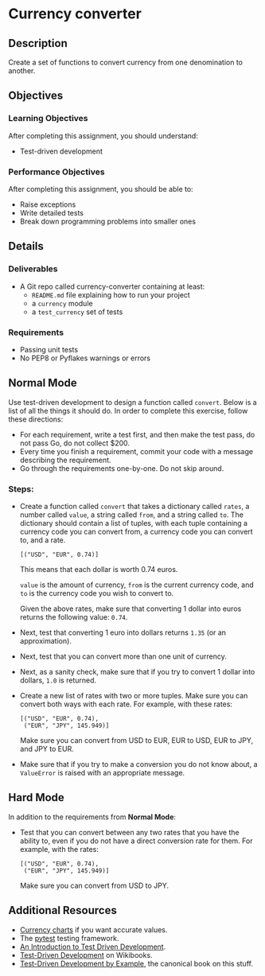 # Currency converter

## Description

Create a set of functions to convert currency from one denomination to another.

## Objectives

### Learning Objectives

After completing this assignment, you should understand:

* Test-driven development

### Performance Objectives

After completing this assignment, you should be able to:

* Raise exceptions
* Write detailed tests
* Break down programming problems into smaller ones

## Details

### Deliverables

* A Git repo called currency-converter containing at least:
  * `README.md` file explaining how to run your project
  * a `currency` module
  * a `test_currency` set of tests

### Requirements  

* Passing unit tests
* No PEP8 or Pyflakes warnings or errors

## Normal Mode

Use test-driven development to design a function called `convert`. Below is a list of all the things it should do. In order to complete this exercise, follow these directions:

* For each requirement, write a test first, and then make the test pass, do not pass Go, do not collect $200.
* Every time you finish a requirement, commit your code with a message describing the requirement.
* Go through the requirements one-by-one. Do not skip around.

### Steps:

* Create a function called `convert` that takes a dictionary called `rates`, a number called `value`, a string called `from`, and a string called `to`. The dictionary should contain a list of tuples, with each tuple containing a currency code you can convert from, a currency code you can convert to, and a rate.

      [("USD", "EUR", 0.74)]

  This means that each dollar is worth 0.74 euros.

  `value` is the amount of currency, `from` is the current currency code, and `to` is the currency code you wish to convert to.

  Given the above rates, make sure that converting 1 dollar into euros returns the following value: `0.74`.

* Next, test that converting 1 euro into dollars returns `1.35` (or an approximation).
* Next, test that you can convert more than one unit of currency.
* Next, as a sanity check, make sure that if you try to convert 1 dollar into dollars, `1.0` is returned.
* Create a new list of rates with two or more tuples. Make sure you can convert both ways with each rate. For example, with these rates:

      [("USD", "EUR", 0.74),
       ("EUR", "JPY", 145.949)]

  Make sure you can convert from USD to EUR, EUR to USD, EUR to JPY, and JPY to EUR.
* Make sure that if you try to make a conversion you do not know about, a `ValueError` is raised with an appropriate message.

## Hard Mode

In addition to the requirements from **Normal Mode**:

* Test that you can convert between any two rates that you have the ability to, even if you do not have a direct conversion rate for them. For example, with the rates:

      [("USD", "EUR", 0.74),
       ("EUR", "JPY", 145.949)]

  Make sure you can convert from USD to JPY.


## Additional Resources

* [Currency charts](http://www.xe.com/currencycharts/) if you want accurate values.
* The [pytest](http://pytest.org/latest/) testing framework.
* [An Introduction to Test Driven Development](https://www.codeenigma.com/community/blog/introduction-test-driven-development).
* [Test-Driven Development](https://en.wikibooks.org/wiki/Introduction_to_Software_Engineering/Testing/Test-driven_Development) on Wikibooks.
* [Test-Driven Development by Example](http://www.amazon.com/Test-Driven-Development-By-Example/dp/0321146530), the canonical book on this stuff.

